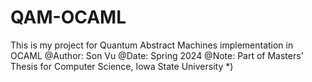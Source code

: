 # QAM-OCAML
This is my project for Quantum Abstract Machines implementation in OCAML
@Author: Son Vu
@Date: Spring 2024
@Note: Part of Masters' Thesis for Computer Science, Iowa State University
*)